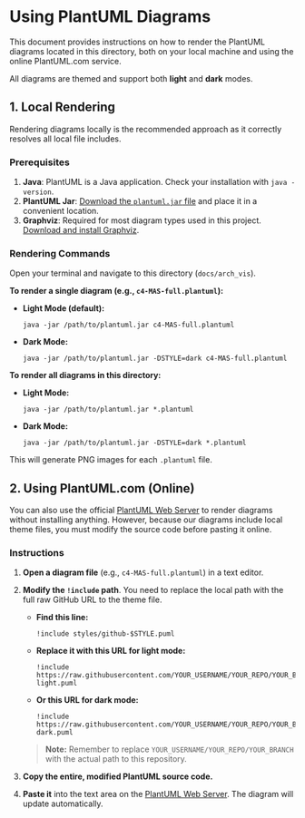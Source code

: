 # Using PlantUML Diagrams

This document provides instructions on how to render the PlantUML diagrams located in this directory, both on your local machine and using the online PlantUML.com service.

All diagrams are themed and support both **light** and **dark** modes.

## 1. Local Rendering

Rendering diagrams locally is the recommended approach as it correctly resolves all local file includes.

### Prerequisites

1. **Java**: PlantUML is a Java application. Check your installation with `java -version`.
2. **PlantUML Jar**: [Download the `plantuml.jar` file](https://plantuml.com/download) and place it in a convenient location.
3. **Graphviz**: Required for most diagram types used in this project. [Download and install Graphviz](https://graphviz.org/download/).

### Rendering Commands

Open your terminal and navigate to this directory (`docs/arch_vis`).

**To render a single diagram (e.g., `c4-MAS-full.plantuml`):**

* **Light Mode (default):**

    ```shell
    java -jar /path/to/plantuml.jar c4-MAS-full.plantuml
    ```

* **Dark Mode:**

    ```shell
    java -jar /path/to/plantuml.jar -DSTYLE=dark c4-MAS-full.plantuml
    ```

**To render all diagrams in this directory:**

* **Light Mode:**

    ```shell
    java -jar /path/to/plantuml.jar *.plantuml
    ```

* **Dark Mode:**

    ```shell
    java -jar /path/to/plantuml.jar -DSTYLE=dark *.plantuml
    ```

This will generate PNG images for each `.plantuml` file.

## 2. Using PlantUML.com (Online)

You can also use the official [PlantUML Web Server](http://www.plantuml.com/plantuml) to render diagrams without installing anything. However, because our diagrams include local theme files, you must modify the source code before pasting it online.

### Instructions

1. **Open a diagram file** (e.g., `c4-MAS-full.plantuml`) in a text editor.
2. **Modify the `!include` path**. You need to replace the local path with the full raw GitHub URL to the theme file.

    * **Find this line:**

        ```plantuml
        !include styles/github-$STYLE.puml
        ```

    * **Replace it with this URL for light mode:**

        ```plantuml
        !include https://raw.githubusercontent.com/YOUR_USERNAME/YOUR_REPO/YOUR_BRANCH/docs/arch_vis/styles/github-light.puml
        ```

    * **Or this URL for dark mode:**
  
        ```plantuml
        !include https://raw.githubusercontent.com/YOUR_USERNAME/YOUR_REPO/YOUR_BRANCH/docs/arch_vis/styles/github-dark.puml
        ```

    > **Note:** Remember to replace `YOUR_USERNAME/YOUR_REPO/YOUR_BRANCH` with the actual path to this repository.

3. **Copy the entire, modified PlantUML source code.**
4. **Paste it** into the text area on the [PlantUML Web Server](http://www.plantuml.com/plantuml). The diagram will update automatically.

